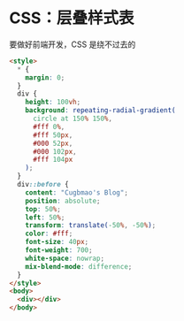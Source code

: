 # CSS：层叠样式表

要做好前端开发，CSS 是绕不过去的

<!-- <iframe seamless srcdoc="hello"/> -->

```html livecode
<style>
  * {
    margin: 0;
  }
  div {
    height: 100vh;
    background: repeating-radial-gradient(
      circle at 150% 150%,
      #fff 0%,
      #fff 50px,
      #000 52px,
      #000 102px,
      #fff 104px
    );
  }
  div::before {
    content: "Cugbmao's Blog";
    position: absolute;
    top: 50%;
    left: 50%;
    transform: translate(-50%, -50%);
    color: #fff;
    font-size: 40px;
    font-weight: 700;
    white-space: nowrap;
    mix-blend-mode: difference;
  }
</style>
<body>
  <div></div>
</body>
```

